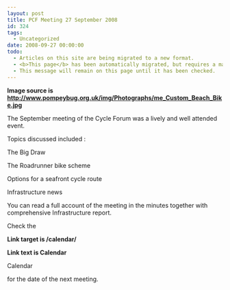 ```yaml
---
layout: post
title: PCF Meeting 27 September 2008
id: 324
tags:
  - Uncategorized
date: 2008-09-27 00:00:00
todo:
  - Articles on this site are being migrated to a new format.
  - <b>This page</b> has been automatically migrated, but requires a manual check-&amp;-tune to ensure the format and links all work as expected.
  - This message will remain on this page until it has been checked.
---
```


**Image source is http://www.pompeybug.org.uk/img/Photographs/me_Custom_Beach_Bike.jpg**

The September meeting of the Cycle Forum was a lively and well attended event.

 Topics discussed included :

The Big Draw

The Roadrunner bike scheme

Options for a seafront cycle route

Infrastructure news

You can read a full account of the meeting in the minutes together with comprehensive Infrastructure report.

Check the 

**Link target is /calendar/**

**Link text is Calendar**

Calendar

 for the date of the next meeting.